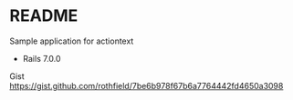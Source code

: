 # README

Sample application for actiontext

* Rails 7.0.0

Gist
https://gist.github.com/rothfield/7be6b978f67b6a7764442fd4650a3098

